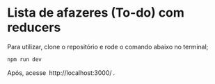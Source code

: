 <h1>Lista de afazeres (To-do) com reducers</h1>

Para utilizar, clone o repositório e rode o comando abaixo no terminal;

```bash
npm run dev
```

Após, acesse <span style="border: 2px solid white; padding: 1px">http://localhost:3000/</span>.

